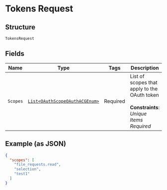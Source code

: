 
# Tokens Request

## Structure

`TokensRequest`

## Fields

| Name | Type | Tags | Description | Getter | Setter |
|  --- | --- | --- | --- | --- | --- |
| `Scopes` | [`List<OAuthScopeOAuthACGEnum>`](../../doc/models/o-auth-scope-o-auth-acg-enum.md) | Required | List of scopes that apply to the OAuth token<br><br>**Constraints**: *Unique Items Required* | List<OAuthScopeOAuthACGEnum> getScopes() | setScopes(List<OAuthScopeOAuthACGEnum> scopes) |

## Example (as JSON)

```json
{
  "scopes": [
    "file_requests.read",
    "selection",
    "test1"
  ]
}
```

